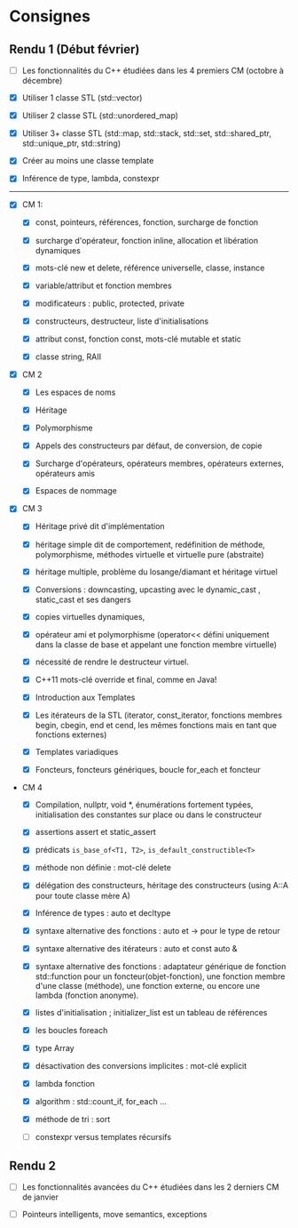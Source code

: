 # Consignes


## Rendu 1 (Début février)

- [ ] Les fonctionnalités du C++ étudiées dans les 4 premiers CM (octobre à décembre)

- [X] Utiliser 1 classe STL (std::vector)

- [X] Utiliser 2 classe STL (std::unordered_map)

- [X] Utiliser 3+ classe STL (std::map, std::stack, std::set, std::shared_ptr, std::unique_ptr, std::string)

- [X] Créer au moins une classe template

- [X] Inférence de type, lambda, constexpr

___

* [X] CM 1:

    - [X] const, pointeurs, références, fonction, surcharge de fonction
    
    - [X] surcharge d'opérateur, fonction inline, allocation et libération dynamiques
    
    - [X] mots-clé new et delete, référence universelle,  classe, instance
    
    - [X] variable/attribut et fonction membres
    
    - [X] modificateurs : public, protected, private
    
    - [X] constructeurs, destructeur, liste d'initialisations
    
    - [X] attribut const, fonction const, mots-clé mutable et static
    
    - [X] classe string, RAII

* [X] CM 2

    - [X] Les espaces de noms
    
    - [X] Héritage
    
    - [X] Polymorphisme
    
    - [X] Appels des constructeurs par défaut, de conversion, de copie
    
    - [X] Surcharge d'opérateurs, opérateurs membres, opérateurs externes, opérateurs amis
    
    - [X] Espaces de nommage


* [X] CM 3

    - [X] Héritage privé dit d'implémentation

    - [X] héritage simple dit de comportement, redéfinition de méthode, polymorphisme, méthodes virtuelle et virtuelle pure (abstraite)
    
    - [X] héritage multiple, problème du losange/diamant et héritage virtuel
    
    - [X] Conversions : downcasting, upcasting avec le dynamic_cast , static_cast et ses dangers
    
    - [X] copies virtuelles dynamiques,
    
    - [X] opérateur ami et polymorphisme (operator<< défini uniquement dans la classe de base et appelant une fonction membre virtuelle)
    
    - [X] nécessité de rendre le destructeur virtuel.
    
    - [X] C++11 mots-clé override et final, comme en Java!
    
    - [X] Introduction aux Templates
    
    - [X] Les itérateurs de la STL (iterator, const_iterator, fonctions membres begin, cbegin, end et cend, les mêmes fonctions mais en tant que fonctions externes)
    
    - [X] Templates variadiques
    
    - [X] Foncteurs, foncteurs génériques, boucle for_each et foncteur

* CM 4
    
    - [X] Compilation, nullptr, void *, énumérations fortement typées, initialisation des constantes sur place ou dans le constructeur
    
    - [X] assertions assert et static_assert
    
    - [X] prédicats `is_base_of<T1, T2>`, `is_default_constructible<T>`
    
    - [X] méthode non définie : mot-clé delete
    
    - [X] délégation des constructeurs, héritage des constructeurs (using A::A pour toute classe mère A)
    
    - [X] Inférence de types : auto et decltype
    
    - [X] syntaxe alternative des fonctions : auto et  -> pour le type de retour
    
    - [X] syntaxe alternative des itérateurs : auto et const auto &
    
    - [X] syntaxe alternative des fonctions : adaptateur générique de fonction std::function pour un foncteur(objet-fonction), une fonction membre d'une classe (méthode), une fonction externe, ou encore une lambda (fonction anonyme).
    
    - [X] listes d'initialisation ; initializer_list est un tableau de références
    
    - [X] les boucles foreach
    
    - [X] type Array
    
    - [X] désactivation des conversions implicites : mot-clé explicit
    
    - [X] lambda fonction
    
    - [X] algorithm : std::count_if, for_each ...
    
    - [X] méthode de tri : sort
    
    - [ ] constexpr versus templates récursifs



## Rendu 2

- [ ] Les fonctionnalités avancées du C++ étudiées dans les 2 derniers CM de janvier

- [ ] Pointeurs intelligents, move semantics, exceptions
